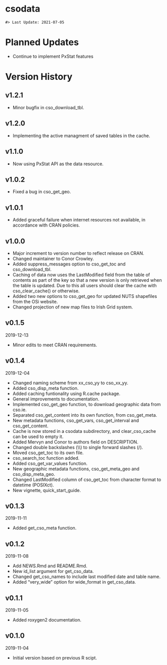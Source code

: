 csodata
================

<!-- NEWS.md is generated from NEWS.Rmd. Please edit that file -->

    #> Last Update: 2021-07-05 

# Planned Updates

  - Continue to implement PxStat features

# Version History

## v1.2.1

  - Minor bugfix in cso\_download\_tbl.

## v1.2.0

  - Implementing the active managment of saved tables in the cache.

## v1.1.0

  - Now using PxStat API as the data resource.

## v1.0.2

  - Fixed a bug in cso\_get\_geo.

## v1.0.1

  - Added graceful failure when internet resources not available, in
    accordance with CRAN policies.

## v1.0.0

  - Major increment to version number to reflect release on CRAN.
  - Changed maintainer to Conor Crowley.
  - Added suppress\_messages option to cso\_get\_toc and
    cso\_download\_tbl.
  - Caching of data now uses the LastModified field from the table of
    contents as part of the key so that a new version is only retrieved
    when the table is updated. Due to this all users should clear the
    cache with cso\_clear\_cache() or otherwise.
  - Added two new options to cso\_get\_geo for updated NUTS shapefiles
    from the OSi website.
  - Changed projection of new map files to Irish Grid system.

## v0.1.5

2019-12-13

  - Minor edits to meet CRAN requirements.

## v0.1.4

2019-12-04

  - Changed naming scheme from xx\_cso\_yy to cso\_xx\_yy.
  - Added cso\_disp\_meta function.
  - Added caching funtionality using R.cache package.
  - General improvements to documentation.
  - Implemented cso\_get\_geo function, to download geographic data from
    cso.ie.
  - Separated cso\_get\_content into its own function, from
    cso\_get\_meta.
  - New metadata functions, cso\_get\_vars, cso\_get\_interval and
    cso\_get\_content.
  - Cache is now stored in a csodata subdirectory, and clear\_cso\_cache
    can be used to empty it.
  - Added Mervyn and Conor to authors field on DESCRIPTION.
  - Changed double backslashes (\\\\) to single forward slashes (/).
  - Moved cso\_get\_toc to its own file.
  - cso\_search\_toc function added.
  - Added cso\_get\_var\_values function.
  - New geographic metadata functions, cso\_get\_meta\_geo and
    cso\_disp\_meta\_geo.
  - Changed LastModified column of cso\_get\_toc from character format
    to datetime (POSIXct).
  - New vignette, quick\_start\_guide.

## v0.1.3

2019-11-11

  - Added get\_cso\_meta function.

## v0.1.2

2019-11-08

  - Add NEWS.Rmd and README.Rmd.
  - New id\_list argument for get\_cso\_data.
  - Changed get\_cso\_names to include last modified date and table
    name.
  - Added “very\_wide” option for wide\_format in get\_cso\_data.

## v0.1.1

2019-11-05

  - Added roxygen2 documentation.

## v0.1.0

2019-11-04

  - Initial version based on previous R scipt.
